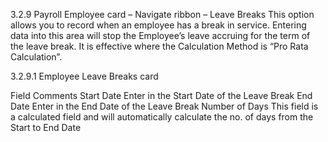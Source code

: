 3.2.9	Payroll Employee card – Navigate ribbon – Leave Breaks
This option allows you to record when an employee has a break in service.  Entering data into this area will stop the Employee’s leave accruing for the term of the leave break.  It is effective where the Calculation Method is  “Pro Rata Calculation”. 
 
3.2.9.1	Employee Leave Breaks card 

 

Field	Comments
Start Date	Enter in the Start Date of the Leave Break
End Date	Enter in the End Date of the Leave Break
Number of Days	This field is a calculated field and will automatically calculate the no. of days from the Start to End Date
